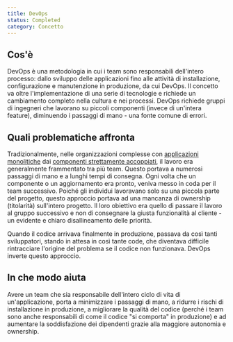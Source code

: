 ```yaml
---
title: DevOps
status: Completed
category: Concetto
---
```


## Cos'è

DevOps è una metodologia in cui i team sono responsabili dell'intero processo: dallo sviluppo delle applicazioni fino alle attività di installazione, configurazione e manutenzione in produzione, da cui DevOps. Il concetto va oltre l'implementazione di una serie di tecnologie e richiede un cambiamento completo nella cultura e nei processi. DevOps richiede gruppi di ingegneri che lavorano su piccoli componenti (invece di un'intera feature), diminuendo i passaggi di mano - una fonte comune di errori. 

## Quali problematiche affronta

Tradizionalmente, nelle organizzazioni complesse con [applicazioni monolitiche](/monolithic_apps/) dai [componenti strettamente accoppiati](/tightly_coupled_architectures/), il lavoro era generalmente frammentato tra più team. Questo portava a numerosi passaggi di mano e a lunghi tempi di consegna. Ogni volta che un componente o un aggiornamento era pronto, veniva messo in coda per il team successivo. Poiché gli individui lavoravano solo su una piccola parte del progetto, questo approccio portava ad una mancanza di ownership (titolarità) sull'intero progetto. Il loro obiettivo era quello di passare il lavoro al gruppo successivo e non di consegnare la giusta funzionalità al cliente - un evidente e chiaro disallineamento delle priorità.

Quando il codice arrivava finalmente in produzione, passava da così tanti sviluppatori, stando in attesa in così tante code, che diventava difficile rintracciare l'origine del problema se il codice non funzionava. DevOps inverte questo approccio.

## In che modo aiuta

Avere un team che sia responsabile dell'intero ciclo di vita di un'applicazione, porta a minimizzare i passaggi di mano, a ridurre i rischi di installazione in produzione, a migliorare la qualità del codice (perché i team sono anche responsabili di come il codice "si comporta" in produzione) e ad aumentare la soddisfazione dei dipendenti grazie alla maggiore autonomia e ownership.

